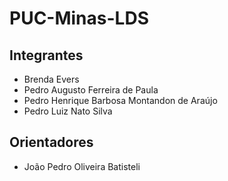 # PUC-Minas-LDS

## Integrantes
* Brenda Evers
* Pedro Augusto Ferreira de Paula
* Pedro Henrique Barbosa Montandon de Araújo
* Pedro Luiz Nato Silva

## Orientadores
* João Pedro Oliveira Batisteli
